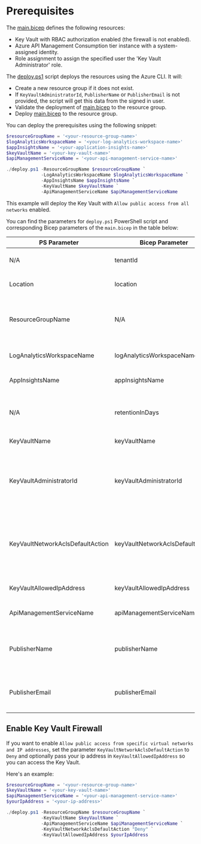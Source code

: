 # Prerequisites

The [main.bicep](./main.bicep) defines the following resources:
- Key Vault with RBAC authorization enabled (the firewall is not enabled).
- Azure API Management Consumption tier instance with a system-assigned identity.
- Role assignment to assign the specified user the 'Key Vault Administrator' role.

The [deploy.ps1](./deploy.ps1) script deploys the resources using the Azure CLI. It will:
- Create a new resource group if it does not exist.
- If `KeyVaultAdministratorId`, `PublisherName` or `PublisherEmail` is not provided, the script will get this data from the signed in user.
- Validate the deployment of [main.bicep](./main.bicep) to the resource group.
- Deploy [main.bicep](./main.bicep) to the resource group.

You can deploy the prerequisites using the following snippet:

```powershell
$resourceGroupName = '<your-resource-group-name>'
$logAnalyticsWorkspaceName = '<your-log-analytics-workspace-name>'
$appInsightsName = '<your-application-insights-name>'
$keyVaultName = '<your-key-vault-name>'
$apiManagementServiceName = '<your-api-management-service-name>'

./deploy.ps1 -ResourceGroupName $resourceGroupName `
             -LogAnalyticsWorkspaceName $logAnalyticsWorkspaceName `
             -AppInsightsName $appInsightsName `
             -KeyVaultName $keyVaultName `
             -ApiManagementServiceName $apiManagementServiceName
```

This example will deploy the Key Vault with `Allow public access from all networks` enabled.

You can find the parameters for `deploy.ps1` PowerShell script and corresponding Bicep parameters of the `main.bicep` in the table below:

| PS Parameter | Bicep Parameter | Description |
|-|-|-|
| N/A | tenantId | The Azure AD tenant ID. Default: tenant id of the resource group. |
| Location | location | The location for the resources. Default: `norwayeast` |
| ResourceGroupName | N/A | The name of the resource group to which the resources in the `main.bicep` are deployed to. Will be created if it doesn't exist |
| LogAnalyticsWorkspaceName | logAnalyticsWorkspaceName | The name of the Log Analytics workspace to be created. |
| AppInsightsName | appInsightsName | The name of the Application Insights instance to be created. |
| N/A | retentionInDays | The retention period for the Log Analytics workspace and Application Insights. Default: `30` |
| KeyVaultName | keyVaultName | The name of the Key Vault to be created. |
| KeyVaultAdministratorId | keyVaultAdministratorId | The object ID of the user to be assigned the 'Key Vault Administrator' role. If `$null` then the id of the logged in uer is used. If an empty string is specified, the role is not assigned. |
| KeyVaultNetworkAclsDefaultAction | keyVaultNetworkAclsDefaultAction | Defaults to `Allow`. Set to `Deny` to enable `Allow public access from specific virtual networks and IP addresses` and optionally add an allowed ip addres to `KeyVaultAllowedIpAddress` |
| KeyVaultAllowedIpAddress | keyVaultAllowedIpAddress | The allowed IP address for the Key Vault. Default: empty |
| ApiManagementServiceName | apiManagementServiceName | The name of the API Management service to be created. |
| PublisherName | publisherName | The name of the publisher of the API Management service. If not specified, the display name of the logged in user is used. |
| PublisherEmail | publisherEmail | The email of the publisher of the API Management service. If not specified, the email of the logged in user is used. |


## Enable Key Vault Firewall

If you want to enable `Allow public access from specific virtual networks and IP addresses`, set the parameter `KeyVaultNetworkAclsDefaultAction` to `Deny` and optionally pass your ip address in `KeyVaultAllowedIpAddress` so you can access the Key Vault.

Here's an example:

```powershell
$resourceGroupName = '<your-resource-group-name>'
$keyVaultName = '<your-key-vault-name>'
$apiManagementServiceName = '<your-api-management-service-name>'
$yourIpAddress = '<your-ip-address>'

./deploy.ps1 -ResourceGroupName $resourceGroupName `
             -KeyVaultName $keyVaultName `
             -ApiManagementServiceName $apiManagementServiceName `
             -KeyVaultNetworkAclsDefaultAction "Deny" `
             -KeyVaultAllowedIpAddress $yourIpAddress
```